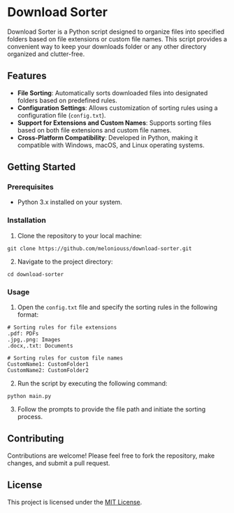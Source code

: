 # Download Sorter

Download Sorter is a Python script designed to organize files into specified folders based on file extensions or custom file names. This script provides a convenient way to keep your downloads folder or any other directory organized and clutter-free.

## Features

- **File Sorting**: Automatically sorts downloaded files into designated folders based on predefined rules.
- **Configuration Settings**: Allows customization of sorting rules using a configuration file (`config.txt`).
- **Support for Extensions and Custom Names**: Supports sorting files based on both file extensions and custom file names.
- **Cross-Platform Compatibility**: Developed in Python, making it compatible with Windows, macOS, and Linux operating systems.

## Getting Started

### Prerequisites

- Python 3.x installed on your system.

### Installation

1. Clone the repository to your local machine:

```
git clone https://github.com/meloniouss/download-sorter.git
```

2. Navigate to the project directory:

```
cd download-sorter
```

### Usage

1. Open the `config.txt` file and specify the sorting rules in the following format:

```
# Sorting rules for file extensions
.pdf: PDFs
.jpg,.png: Images
.docx,.txt: Documents

# Sorting rules for custom file names
CustomName1: CustomFolder1
CustomName2: CustomFolder2
```

2. Run the script by executing the following command:

```
python main.py
```

3. Follow the prompts to provide the file path and initiate the sorting process.

## Contributing

Contributions are welcome! Please feel free to fork the repository, make changes, and submit a pull request.

## License

This project is licensed under the [MIT License](LICENSE).
